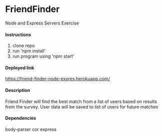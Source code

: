 # FriendFinder
Node and Express Servers Exercise

#### Instructions
1) clone repo
2) run 'npm install'
3) run program using 'npm start'

#### Deployed link
https://friend-finder-node-expres.herokuapp.com/

#### Description
Friend Finder will find the best match from a list of users based on results from the survey.
User data will be saved to list of users for future matches

#### Dependencies
body-parser
cor
express